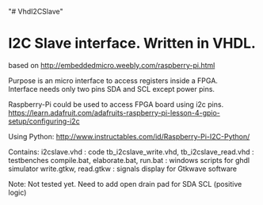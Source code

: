 "# VhdI2CSlave" 

I2C Slave interface. Written in VHDL.
=====================================
based on http://embeddedmicro.weebly.com/raspberry-pi.html

Purpose is an micro interface to access registers inside a FPGA.  
Interface needs only two pins SDA and SCL except power pins.

Raspberry-Pi could be used to access FPGA board using i2c pins.
https://learn.adafruit.com/adafruits-raspberry-pi-lesson-4-gpio-setup/configuring-i2c

Using Python:
http://www.instructables.com/id/Raspberry-Pi-I2C-Python/

Contains:
i2cslave.vhd : code
tb_i2cslave_write.vhd, tb_i2cslave_read.vhd : testbenches
compile.bat, elaborate.bat, run.bat : windows scripts for ghdl simulator
write.gtkw, read.gtkw : signals display for Gtkwave software

Note:
Not tested yet.
Need to add open drain pad for SDA SCL (positive logic)

